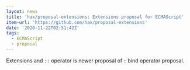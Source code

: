 ```yaml
---
layout: news
title: 'hax/proposal-extensions: Extensions proposal for ECMAScript'
item-url: 'https://github.com/hax/proposal-extensions'
date: '2020-11-22T02:51:42Z'
tags:
  - ECMAScript
  - proposal
---
```

Extensions and `::` operator is newer proposal of `:` bind operator proposal.
